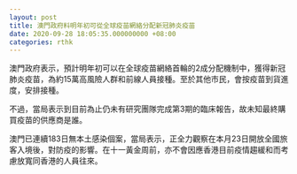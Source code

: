 ```yaml
---
layout: post
title: 澳門政府料明年初可從全球疫苗網絡分配新冠肺炎疫苗
date: 2020-09-28 18:05:35.000000000 +08:00
categories: rthk
---
```


澳門政府表示，預計明年初可以在全球疫苗網絡首輪的2成分配機制中，獲得新冠肺炎疫苗，為約15萬高風險人群和前線人員接種。至於其他市民，會按疫苗到貨進度，安排接種。

不過，當局表示到目前為止仍未有研究團隊完成第3期的臨床報告，故未知最終購買疫苗的供應商是誰。

澳門已連續183日無本土感染個案，當局表示，正全力觀察在本月23日開放全國旅客入境後，對防疫的影響。在十一黃金周前，亦不會因應香港目前疫情趨緩和而考慮放寬同香港的人員往來。
